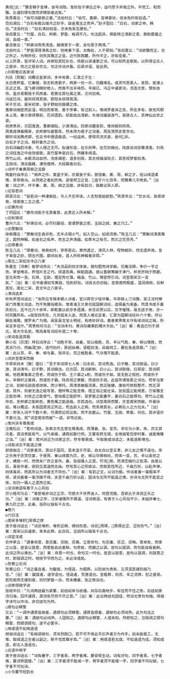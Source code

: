 <!-- { "loadSidebar": true } -->
    黄叔云：“雅言精于音律，自号词隐。发妙旨于律吕之中，运巧思于斧凿之外。平而工，和而雅。比诸刻琢句意而求精丽者远矣。”
    陈质斋云：“伯可词鄙亵之甚。”沈伯时云：“伯可、耆卿，音律甚协，但未免时有俗语。”
    范石湖云：“白石有裁云缝月之妙手，敲金戛玉之奇声。”赵子固曰：“白石，词家之申、韩也。”沈伯时云：“白石清劲知音，亦未免有生硬处。”
    张叔夏云：“竹屋、白石、邦卿、梦窗，格调不凡，句法挺异，俱能特立清新之意，删削靡曼之词，自成一家。”
    姜尧章云：“邦卿词奇秀清逸，融情景于一家，会句意于两得。”
    沈伯时云：“梦窗深得清真之妙，但用事下语，太晦处，人不易知。”张叔夏云：“词欲雅而正，志之所之，为物所役，则失其雅正之音。近代陈西麓，所作平正，亦有佳者。”
    以上所录，皆评宋人词。非欲较其短长也，持是以读诸家之词，可以知所去取矣。以所得证古人之是非，而己之是非亦见，勿泛作词评看。后录评语，皆此例。
    ○刘熙载论各家词
    刘氏［熙载］词概论各家词，多中肯綮，汇录之于左：
    太白菩萨蛮、忆秦娥，张志和渔歌子，两家一忧一乐，归趣难名。或灵均思美人、哀郢，叟濠上庄近之耳。温飞卿词精妙绝人，然类不出乎绮怨。韦端已、冯正中诸家词，流连光景，惆怅自怜，盖亦易飘摇于风雨者。若第论其吐属之美，又何加焉。
    冯延巳词，晏同叔得其俊，欧阳永叔得其深。
    宋子京词，是宋初体，张子野始创瘦硬之体。
    耆卿词细密而妥溜，明白而家常，善于序事，有过前人。惟绮罗香泽之态，所在多有，故觉风期未上耳。秦少游得尊前、花间遗韵，却能自出清新。东坡词雄姿逸气，高轶古人，具神仙出世之姿。
    叔原贵异，方回澹逸，耆卿细贴，少游清远。四家词趣各别，惟尚婉则同耳。
    周美成律最精审，史邦卿句最警炼。然未得为君子之词者，周旨荡而史意贪也。
    稼轩词龙腾虎掷，任古书中理语瘦语，一经运用，便得风流天姿，是何异。
    白石才子之词，稼轩豪杰之词。
    白石词幽韵冷香，令人挹之无尽。拟诸形容，在乐则琴，在花则梅也。陆放翁词安雅清澹。刘改之词狂逸之中自饶俊致。高竹屋争驱白石，然嫌多绮语。
    蒋竹山词，未极流动自然，洗炼缜密，语多创获。其志视梅溪较贞，其思视梦窗较清。
    玉田词，清远蕴藉，凄怆缠绵，大段瓣香白石。
    ○词坏于秦黄周柳之淫靡
    陶篁村自序云：“倚声之作，莫盛于宋，亦莫衰于宋。尝惜秦、黄、周、柳之才，徒以绮语柔情，竞夸艳冶。从而效之者如厉焉。遂使郑卫之音，滥于六七百年，而雅奏几乎绝矣。”［诒案：词之坏，坏于秦、黄、周、柳之淫靡，非有巨识，孰敢议宋人耶。
    ○论容若词
    顾梁汾云：“容若词一种凄婉处，令人不忍卒读。人言愁我始欲愁。”陈其年云：“饮水词，哀感顽艳，得南唐二主之遗。”
    ○论螺舟词
    丁药园云：“螺舟词能于无景着景，此意近人所未解。”
    ○论秋锦词
    曹升六云：“秋锦论词，必尽扫蹊径，尝谓梦窗之密，玉田之疏，兼之乃工。”
    ○论樊榭词
    徐紫珊云：“樊榭词生香异色，无半点烟火气，如入空山，如闻流泉。”陈玉几云：“樊榭词清真雅正，超然神解。如金石之有声，而玉之声清越。如草木之有花，而兰之花芬芳。”
    ○论琢春词
    陈玉几云：“琢春词，艳艳如月，亭亭若云。萧然遇之，清风入林，程物赋形，而无遗声焉。至于审音之妙，钥合尺围，靡间丝发，昔人所称神解者非耶。”
    ○南北二宋如文中之八家
    陈曼生［鸿寿］衡梦词序云：“夫流品别则文体衰，摘句图而诗学蔽。花庵淫缛，争价一字之奇。草堂噍杀，矜惜片言之巧。缪道乖典，鲜能圆通。是以耆卿骞翮于津门，邦彦厉响于照碧。至北宋而一变。石帚、玉田，理定而ゼ藻。梅溪、竹山，情密而引词。词至南宋又一变矣。”［诒］案：论书者谓初写黄庭，恰到好处。词自太白创始，至南唐而极盛，温润绮丽，后鲜其伦。南北二宋，其文中之八家乎。
    ○清词选本
    听秋声馆词话云：“余所见专辑本朝人词者，宜兴蒋京少瑶华集，华亭姚ぇ汀词雅，吴江沈时楝吴门蒋重光词选，均不免雅俗糅杂。惟青浦王兰泉司寇国朝词综，选择最为美备。然其书成于嘉庆初元，迄今已六十余年，即乾嘉以前亦多遗漏。余念兵燹以后，文字摧残，虽无适于用，亦一时风雅所系。★就耳目所及，凡司寇未入选，而其人堪论定者，汇录为国朝词综补六十卷。终以僻处海隅，搜罗未广为憾。闻吴县戈宝士明经，有绝妙好词。嘉善黄霁青太守有续词综之辑，所采定多佳什。”周季贶司马云：“戈词未刊，黄词存藏黄韵珊大令处。”［诒］案：黄选已刊于湖北，易大令名矣。陶凫香有词综补遗二十卷。
    ○宋词各造其极
    蔡小石［宗茂］拜石词序云：“词胜于宋，自姜、张以格胜，苏、辛以气胜，秦、柳以情胜，而其派乃分。然幽深眇，语巧则纤，跌宕纵横，语粗则浅，异曲同工，要在各造其极。”［诒］案：此以苏、辛、秦、柳与姜、张并论，究之格胜者，气与情不能逮。
    ○词非至南宋而敝
    华亭宋尚木［徵］璧曰：“吾于宋词得七人焉：曰永叔，其词秀逸。曰子瞻，其词放诞。曰少游，其词清华。曰子野，其词娟洁。曰方回，其词新鲜。曰小山，其词聪俊。曰易安，其词妍婉。他若黄鲁直之苍老，而或伤于颓。王介甫之★削，而或伤于拗。晁无咎之规检，而或伤于朴。辛稼轩之豪爽，而或伤于霸。陆务观之萧散，而或伤于疏。此皆所谓我辈之词也。苟举当家之词，如柳屯田哀感顽艳，而少寄托。周清真蜿蜒流美，而乏陡健。康伯可排叙整齐，而乏深邃。其外，则谢无逸之能写景，僧仲殊之能言情，程正伯之能壮采，张安国之能用意，万俟雅言之能协律，刘改之之能使气，曾纯甫之能舒怀，吴梦窗之能叠字，姜白石之能琢句，蒋竹山之能作态，史邦卿之能刷色，黄色庵之能选格，亦其选也。词至南宋而繁，亦至南宋而敝。作者纷如，难以概述。夫各因其资之所近，苟去前人之病，而务用其长，必赖后人之力也夫。”［诒］案：举宋人词不下数十家，可谓崇论闳议矣。而不及碧山、竹屋、玉田、草窗，何也。其评语亦不甚允当。观“词至南宋而敝”一语，非笃论矣。
    ○常州派专尊美成
    汪稚松云：“茗柯词选，张皋文先生意在尊美成，而薄姜、张。至苏、辛仅为小家，朱、厉又其次者。其词贵能有气，以气承接，通首如歌行然。又要有转无竭，全用缩笔包举时事，诚是难臻之诣。”［诒］案：常州派近为词家正宗，然专尊美成。今取美成词读之，未能造斯境也。
    ○词有诗文不能造之境
    郭频伽云：“词家者流，源出于国风，其本滥于齐梁。自太白以至五季，非儿女之情不道也。宋之乐用于庆赏饮宴，于是周、秦以绮靡为宗，史、柳以华缛相尚，而体一变。苏、辛以高世之才，横绝一时，而愤末广厉之音作。姜、张祖骚人之遗，尽洗艳，而清空婉约之旨深。自是以后，虽有作者，欲别见其道而无由。然写其心之所欲出，而取其性所近，千曲万折，以赴声律，则体虽异，而其所以为词者无不同也。”［诒］案：有韵之文，以词为极。作词者着一毫粗率不得，读词者着一毫浮躁不得。夫至千曲万折以赴，固诗与文所不能造之境，亦诗与文所不能变之体，则仍一骚人之遗而已矣。
    ○淫词艳语有害于人心风俗
    宗小梧司马云：“香奁格非词之正宗，可使大千世界迷人，同登觉路，吾欲比于洙泗正乐之功。”［诒］案：词章之学，汉宋诸儒所不屑道。淫词艳语，有害于人心风俗不少，未始非秦七、黄九阶之厉，此姜、张所以独有千古也。
    ●卷六
    ◎六曰法
    ○南宋多堆积周琢之弊
    莲子居词话云：“词忌堆积，堆积近缛，缛则伤意。词忌周琢，周琢近涩，涩则伤气。”［诒］案：南宋以后诸家，率多此弊。此白石、玉田所以独有千古也。
    ○词宜浑成
    俞仲茅云：“遇事命意，意忌庸、忌陋、忌袭。立意命句，句忌庸、忌涩、忌晦。意卓矣，而束之以音，屈音以就意，而意能自达者鲜。句奇矣，而摄之以调，屈句以就调，而句能自振者鲜。此词之所以难也。”［诒］案：命意一时也，命句又一时也。屈音以就意，屈句以就调，则就意之时，即就调之时。枝枝节节而为之，未必浑成矣。
    ○贺黄公论词
    贺黄公曰：“词之最丑者，为酸腐，为怪诞，为粗莽。以险丽为贵矣，又须泯其镂刻痕乃佳。”［诒］案：酸腐者，道学语也。怪诞者，荒唐语也。至粗莽，则苏、辛之流弊，犯之甚易。若险丽而无镂刻痕，则仍梦窗一派，而未臻姜、张之绝诣也。
    ○词贵得缩字诀
    张砥中曰：“凡词两结最为紧要，前结如奔马收缰，尚存后面地步，有往而不住之势。后结如泉流归海，回环通首，源流有尽而不尽之意。”［诒］案：此论两结句固佳，然词尤贵句句缩。得缩字诀可以作词，非仅结句为然。
    ○顺句必精警
    又云：“一调中通首皆拗者，遇顺句必须精警。通首皆顺者，遇拗句必须纯熟。此为句法之要。”［诒］案：遇拗句必纯熟，人固知之。遇顺句必精警，人或未知。然即知之，岂拗调之顺句精警，而顺调顺句，遂不必警乎。
    ○用成语不如用造语
    频伽词话云：“有拗调拗句，须浑然脱口，若不可不用此平仄声者方为作手。如未能极工，无难，取成语之合者以副之，斯不觉其聱牙耳。”［诒］案：用成语若太腐，不如造语为佳。须知成语，即古人造语也。
    ○论语中用字
    莲子居词话云：“词有叠字，三字者易，两字者难，要安顿生动。词有对句，四字者易，七字者难，要流转圆惬。”［诒］案：三字者须不能减一字，两字者须不能增一字，四字者不可似赋，七字者不可似诗。
    ○小令要节短韵长
